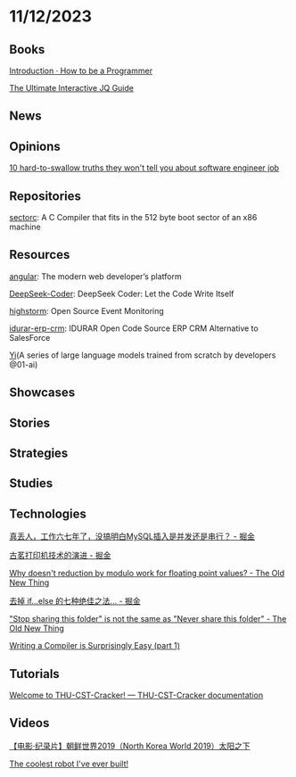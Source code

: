 # 11/12/2023

## Books
[Introduction · How to be a Programmer](https://braydie.gitbooks.io/how-to-be-a-programmer/content/zh/)

[The Ultimate Interactive JQ Guide](https://ishan.page/blog/2023-11-06-jq-by-example/)

## News

## Opinions
[10 hard-to-swallow truths they won't tell you about software engineer job](https://www.mensurdurakovic.com/hard-to-swallow-truths-they-wont-tell-you-about-software-engineer-job/)

## Repositories
[sectorc](https://github.com/xorvoid/sectorc): A C Compiler that fits in the 512 byte boot sector of an x86 machine

## Resources
[angular](https://github.com/angular/angular): The modern web developer’s platform

[DeepSeek-Coder](https://github.com/deepseek-ai/DeepSeek-Coder): DeepSeek Coder: Let the Code Write Itself

[highstorm](https://github.com/chronark/highstorm): Open Source Event Monitoring

[idurar-erp-crm](https://github.com/idurar/idurar-erp-crm): IDURAR Open Code Source ERP CRM Alternative to SalesForce

[Yi](https://github.com/01-ai/Yi)(A series of large language models trained from scratch by developers @01-ai)

## Showcases

## Stories

## Strategies

## Studies

## Technologies
[真丢人，工作六七年了，没搞明白MySQL插入是并发还是串行？ - 掘金](https://juejin.cn/post/7297608058476249124)

[古茗打印机技术的演进 - 掘金](https://juejin.cn/post/7297529039312158730)

[Why doesn't reduction by modulo work for floating point values? - The Old New Thing](https://devblogs.microsoft.com/oldnewthing/20231106-00/?p=108971)

[去掉 if...else 的七种绝佳之法... - 掘金](https://juejin.cn/post/7296751524809048073)

["Stop sharing this folder" is not the same as "Never share this folder" - The Old New Thing](https://devblogs.microsoft.com/oldnewthing/20231107-00/?p=108976)

[Writing a Compiler is Surprisingly Easy (part 1)](http://sebmestre.blogspot.com/2023/11/en-writing-compiler-is-surprisingly.html)

## Tutorials
[Welcome to THU-CST-Cracker! — THU-CST-Cracker documentation](https://rekcarc-tsc-uht.readthedocs.io/en/latest/index.html)

## Videos
[【电影·纪录片】朝鲜世界2019（North Korea World 2019）太阳之下](https://www.bilibili.com/video/BV1tp4y1r766/)

[The coolest robot I've ever built!](https://www.youtube.com/watch?v=bO-DWWFolPw)

